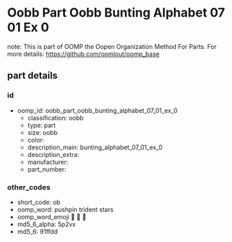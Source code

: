 # Oobb Part Oobb Bunting Alphabet 07 01 Ex 0  

note: This is part of OOMP the Oopen Organization Method For Parts. For more details: https://github.com/oomlout/oomp_base

##  part details





### id
* oomp_id: oobb_part_oobb_bunting_alphabet_07_01_ex_0
  * classification: oobb
  * type: part
  * size: oobb
  * color: 
  * description_main: bunting_alphabet_07_01_ex_0
  * description_extra: 
  * manufacturer: 
  * part_number: 

### other_codes
* short_code: ob
* oomp_word: pushpin trident stars
* oomp_word_emoji :pushpin: :trident: :stars:
* md5_6_alpha: 5p2vx
* md5_6: 91ffdd